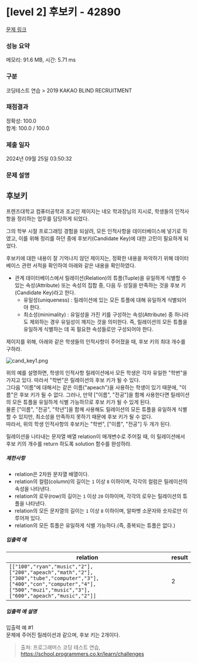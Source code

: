 # [level 2] 후보키 - 42890 

[문제 링크](https://school.programmers.co.kr/learn/courses/30/lessons/42890#qna) 

### 성능 요약

메모리: 91.6 MB, 시간: 5.71 ms

### 구분

코딩테스트 연습 > 2019 KAKAO BLIND RECRUITMENT

### 채점결과

정확성: 100.0<br/>합계: 100.0 / 100.0

### 제출 일자

2024년 09월 25일 03:50:32

### 문제 설명

<h2>후보키</h2>

<p>프렌즈대학교 컴퓨터공학과 조교인 제이지는 네오 학과장님의 지시로, 학생들의 인적사항을 정리하는 업무를 담당하게 되었다.</p>

<p>그의 학부 시절 프로그래밍 경험을 되살려, 모든 인적사항을 데이터베이스에 넣기로 하였고, 이를 위해 정리를 하던 중에 후보키(Candidate Key)에 대한 고민이 필요하게 되었다.</p>

<p>후보키에 대한 내용이 잘 기억나지 않던 제이지는, 정확한 내용을 파악하기 위해 데이터베이스 관련 서적을 확인하여 아래와 같은 내용을 확인하였다.</p>

<ul>
<li>관계 데이터베이스에서 릴레이션(Relation)의 튜플(Tuple)을 유일하게 식별할 수 있는 속성(Attribute) 또는 속성의 집합 중, 다음 두 성질을 만족하는 것을 후보 키(Candidate Key)라고 한다.

<ul>
<li>유일성(uniqueness) : 릴레이션에 있는 모든 튜플에 대해 유일하게 식별되어야 한다.</li>
<li>최소성(minimality) : 유일성을 가진 키를 구성하는 속성(Attribute) 중 하나라도 제외하는 경우 유일성이 깨지는 것을 의미한다. 즉, 릴레이션의 모든 튜플을 유일하게 식별하는 데 꼭 필요한 속성들로만 구성되어야 한다.</li>
</ul></li>
</ul>

<p>제이지를 위해, 아래와 같은 학생들의 인적사항이 주어졌을 때, 후보 키의 최대 개수를 구하라.</p>

<p><img src="https://grepp-programmers.s3.amazonaws.com/files/production/f1a3a40ede/005eb91e-58e5-4109-9567-deb5e94462e3.jpg" title="" alt="cand_key1.png"></p>

<p>위의 예를 설명하면, 학생의 인적사항 릴레이션에서 모든 학생은 각자 유일한 "학번"을 가지고 있다. 따라서 "학번"은 릴레이션의 후보 키가 될 수 있다.<br>
그다음 "이름"에 대해서는 같은 이름("apeach")을 사용하는 학생이 있기 때문에, "이름"은 후보 키가 될 수 없다. 그러나, 만약 ["이름", "전공"]을 함께 사용한다면 릴레이션의 모든 튜플을 유일하게 식별 가능하므로 후보 키가 될 수 있게 된다.<br>
물론 ["이름", "전공", "학년"]을 함께 사용해도 릴레이션의 모든 튜플을 유일하게 식별할 수 있지만, 최소성을 만족하지 못하기 때문에 후보 키가 될 수 없다.<br>
따라서, 위의 학생 인적사항의 후보키는 "학번", ["이름", "전공"] 두 개가 된다.</p>

<p>릴레이션을 나타내는 문자열 배열 relation이 매개변수로 주어질 때, 이 릴레이션에서 후보 키의 개수를 return 하도록 solution 함수를 완성하라.</p>

<h5>제한사항</h5>

<ul>
<li>relation은 2차원 문자열 배열이다.</li>
<li>relation의 컬럼(column)의 길이는 <code>1</code> 이상 <code>8</code> 이하이며, 각각의 컬럼은 릴레이션의 속성을 나타낸다.</li>
<li>relation의 로우(row)의 길이는 <code>1</code> 이상 <code>20</code> 이하이며, 각각의 로우는 릴레이션의 튜플을 나타낸다.</li>
<li>relation의 모든 문자열의 길이는 <code>1</code> 이상 <code>8</code> 이하이며, 알파벳 소문자와 숫자로만 이루어져 있다.</li>
<li>relation의 모든 튜플은 유일하게 식별 가능하다.(즉, 중복되는 튜플은 없다.)</li>
</ul>

<h5>입출력 예</h5>
<table class="table">
        <thead><tr>
<th>relation</th>
<th>result</th>
</tr>
</thead>
        <tbody><tr>
<td><code>[["100","ryan","music","2"],["200","apeach","math","2"],["300","tube","computer","3"],["400","con","computer","4"],["500","muzi","music","3"],["600","apeach","music","2"]]</code></td>
<td>2</td>
</tr>
</tbody>
      </table>
<h5>입출력 예 설명</h5>

<p>입출력 예 #1<br>
문제에 주어진 릴레이션과 같으며, 후보 키는 2개이다.</p>


> 출처: 프로그래머스 코딩 테스트 연습, https://school.programmers.co.kr/learn/challenges